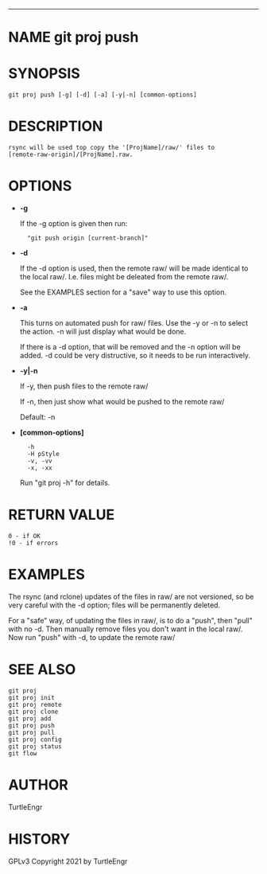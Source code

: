 <div>
    <hr/>
</div>

# NAME git proj push

# SYNOPSIS

    git proj push [-g] [-d] [-a] [-y|-n] [common-options]

# DESCRIPTION

    rsync will be used top copy the '[ProjName]/raw/' files to
    [remote-raw-origin]/[ProjName].raw.

# OPTIONS

- **-g**

    If the -g option is given then run:

        "git push origin [current-branch]"

- **-d**

    If the -d option is used, then the remote raw/ will be made identical
    to the local raw/. I.e. files might be deleated from the remote raw/.

    See the EXAMPLES section for a "save" way to use this option.

- **-a**

    This turns on automated push for raw/ files. Use the -y or -n to
    select the action. -n will just display what would be done.

    If there is a -d option, that will be removed and the -n option
    will be added. -d could be very distructive, so it needs to be
    run interactively.

- **-y|-n**

    If -y, then push files to the remote raw/

    If -n, then just show what would be pushed to the remote raw/

    Default: -n

- **\[common-options\]**

        -h
        -H pStyle
        -v, -vv
        -x, -xx

    Run "git proj -h" for details.

# RETURN VALUE

    0 - if OK
    !0 - if errors

# EXAMPLES

The rsync (and rclone) updates of the files in raw/ are not versioned, so
be very careful with the -d option; files will be permanently deleted.

For a "safe" way, of updating the files in raw/, is to do a "push",
then "pull" with no -d. Then manually remove files you don't want in
the local raw/. Now run "push" with -d, to update the remote raw/

# SEE ALSO

    git proj
    git proj init
    git proj remote
    git proj clone
    git proj add
    git proj push
    git proj pull
    git proj config
    git proj status
    git flow

# AUTHOR

TurtleEngr

# HISTORY

GPLv3 Copyright 2021 by TurtleEngr
